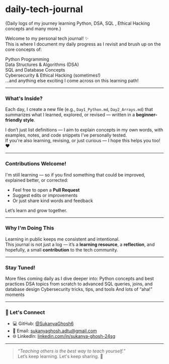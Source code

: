 # daily-tech-journal
{Daily logs of my journey learning Python, DSA, SQL , Ethical Hacking concepts and many more.}

Welcome to my personal tech journal! ✨  
This is where I document my daily progress as I revisit and brush up on the core concepts of:

 Python Programming  
 Data Structures & Algorithms (DSA)  
 SQL and Database Concepts  
 Cybersecurity & Ethical Hacking (sometimes!)  
 ...and anything else exciting I come across on this learning path!

---

###  What's Inside?

Each day, I create a new file (e.g., `Day1_Python.md`, `Day2_Arrays.md`) that summarizes what I learned, explored, or revised — written in a **beginner-friendly style**.

I don’t just list definitions — I aim to explain concepts in my own words, with examples, notes, and code snippets I’ve personally tested.  
If you're also learning, revising, or just curious — I hope this helps you too! ❤️

---

###  Contributions Welcome!

I'm still learning — so if you find something that could be improved, explained better, or corrected:

- Feel free to open a **Pull Request**
- Suggest edits or improvements
- Or just share kind words and feedback 

Let’s learn and grow together. 

---

###  Why I'm Doing This

Learning in public keeps me consistent and intentional.  
This journal is not just a log — it’s a **learning resource**, a **reflection**, and hopefully, a small **contribution** to the tech community.

---

###  Stay Tuned!

More files coming daily as I dive deeper into:
 Python concepts and best practices
 DSA topics from scratch to advanced
 SQL queries, joins, and database design
 Cybersecurity tricks, tips, and tools
 And lots of “aha!” moments 

---

### 💌 Let's Connect

- 💻 GitHub: [@SukanyaGhosh6](https://github.com/SukanyaGhosh6)
- 📧 Email: sukanyaghosh.adtu@gmail.com
- 🌐 LinkedIn: [linkedin.com/in/sukanya-ghosh-24sg](https://linkedin.com/in/sukanya-ghosh-24sg)

---

> *“Teaching others is the best way to teach yourself.”*  
> Let’s keep learning. Let's keep sharing. 💫

